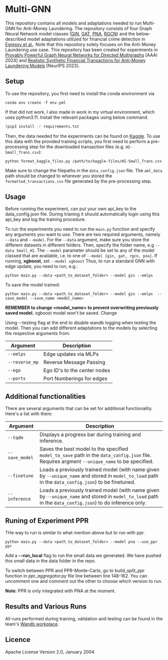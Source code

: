 # Multi-GNN
This repository contains all models and adaptations needed to run Multi-GNN for Anti-Money Laundering. The repository consists of four Graph Neural Network model classes ([GIN](https://arxiv.org/abs/1810.00826), [GAT](https://arxiv.org/abs/1710.10903), [PNA](https://arxiv.org/abs/2004.05718), [RGCN](https://arxiv.org/abs/1703.06103)) and the below-described model adaptations utilized for financial crime detection in [Egressy et al.](https://arxiv.org/abs/2306.11586). Note that this repository solely focuses on the Anti-Money Laundering use case. This repository has been created for experiments in [Provably Powerful Graph Neural Networks for Directed Multigraphs](https://arxiv.org/abs/2306.11586) [AAAI 2024] and [Realistic Synthetic Financial Transactions for Anti-Money Laundering Models](https://arxiv.org/abs/2306.16424) [NeurIPS 2023].

## Setup
To use the repository, you first need to install the conda environment via 
```
conda env create -f env.yml
```

If that did not work, I also made in work in my virtual environment, which uses python3.11. Install the relevant packages using below command.
```bash
!pip3 install -r requirements.txt
```

Then, the data needed for the experiments can be found on [Kaggle](https://www.kaggle.com/datasets/ealtman2019/ibm-transactions-for-anti-money-laundering-aml/data). To use this data with the provided training scripts, you first need to perform a pre-processing step for the downloaded transaction files (e.g. `HI-Small_Trans.csv`):
```
python format_kaggle_files.py /path/to/kaggle-files/HI-Small_Trans.csv
```
Make sure to change the filepaths in the `data_config.json` file. The `aml_data` path should be changed to wherever you stored the `formatted_transactions.csv` file generated by the pre-processing step.

## Usage
Before running the experiment, can put your own api_key to the data_config.json file. During trianing it should automatically login using this api_key and log the training procedure.

To run the experiments you need to run the `main.py` function and specify any arguments you want to use. There are two required arguments, namely `--data` and `--model`. For the `--data` argument, make sure you store the different datasets in different folders. Then, specify the folder name, e.g `--data Small_HI`. The `--model` parameter should be set to any of the model classed that are available, i.e. to one of `--model [gin, gat, rgcn, pna]`. If running, **xgboost**, set `--model xgboost` Thus, to run a standard GNN with edge update, you need to run, e.g.:
```
python main.py --data <path_to_dataset_folder> --model gin --emlps 
```
To save the model trained:
```
python main.py --data <path_to_dataset_folder> --model gin --emlps  --save_model --save_name <model_name>
```
**REMEMBER to change <model_name> to prevent overwriting previously saved model.** xgboost model won't be saved. Change 

Using --testing flag at the end to disable wandb logging when testing the model. 
Then you can add different adaptations to the models by selecting the respective arguments from:

<div align="center">

| Argument       | Description                  |
| -------------- | ---------------------------- |
| `--emlps`      | Edge updates via MLPs        |
| `--reverse_mp` | Reverse Message Passing      |
| `--ego`        | Ego ID's to the center nodes |
| `--ports`      | Port Numberings for edges    |

</div>


## Additional functionalities
There are several arguments that can be set for additional functionality. Here's a list with them:

<div align="center">

| Argument       | Description                                                                                                                                              |
| -------------- | ---------------------------------------------------------------------------------------------------------------------------------------------------------|
| `--tqdm`       | Displays a progress bar during training and inference.                                                                                                   |
| `--save_model` | Saves the best model to the specified `model_to_save` path in the `data_config.json` file. Requires argment `--unique_name` to be specified.             |
| `--finetune`   | Loads a previously trained model (with name given by `--unique_name` and stored in `model_to_load` path in the `data_config.json`) to be finetuned.      |
| `--inference`  | Loads a previously trained model (with name given by `--unique_name` and stored in `model_to_load` path in the `data_config.json`) to do inference only. |


</div>

## Runing of Experiment PPR
THe way to run is similar to what mention above but to run with ppr.
```
python main.py --data <path_to_dataset_folder> --model pna --use_ppr ppr
```
Add a **--run_local** flag to run the small data we generated. We have pushed this small data in the data folder in the repo.

To switch between PPR and PPR-Monte-Carlo, go to build_split_ppr function in *ppr_aggregator.py* file line between line 148-162. You can uncomment one and comment out the other to choose which version to run.

**Note**: PPR is only integrated with PNA at the moment.


## Results and Various Runs 

All runs performed during training, validation and testing can be found in the team's [Wandb workplace](https://wandb.ai/pyarmolenka-tu-delft/project_name/workspace?nw=nwuserpyarmolenka).


## Licence
Apache License
Version 2.0, January 2004
